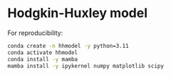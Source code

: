 # Hodgkin-Huxley model



For reproducibility:

```bash
conda create -n hhmodel -y python=3.11
conda activate hhmodel
conda install -y mamba
mamba install -y ipykernel numpy matplotlib scipy
```
